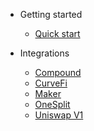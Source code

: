 <!-- docs/_sidebar.md -->

- Getting started
  - [Quick start](quickstart.md)

- Integrations
  - [Compound](compound.md)
  - [CurveFi](curvefi.md)
  - [Maker](maker.md)
  - [OneSplit](onesplit.md)
  - [Uniswap V1](uniswap.md)